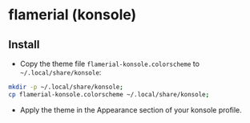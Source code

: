 # flamerial (konsole)

## Install

- Copy the theme file `flamerial-konsole.colorscheme` to
  `~/.local/share/konsole`:

```sh
mkdir -p ~/.local/share/konsole;
cp flamerial-konsole.colorscheme ~/.local/share/konsole;
```

- Apply the theme in the Appearance section of your konsole profile.
